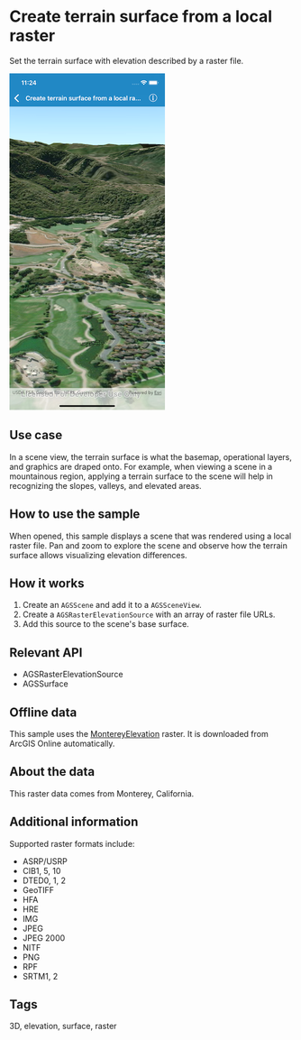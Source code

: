 # Create terrain surface from a local raster

Set the terrain surface with elevation described by a raster file.

![Create terrain from a local raster](create-terrain-from-a-local-raster.png)

## Use case

In a scene view, the terrain surface is what the basemap, operational layers, and graphics are draped onto. For example, when viewing a scene in a mountainous region, applying a terrain surface to the scene will help in recognizing the slopes, valleys, and elevated areas.

## How to use the sample

When opened, this sample displays a scene that was rendered using a local raster file. Pan and zoom to explore the scene and observe how the terrain surface allows visualizing elevation differences.

## How it works

1. Create an `AGSScene` and add it to a `AGSSceneView`.
2. Create a `AGSRasterElevationSource` with an array of raster file URLs.
3. Add this source to the scene's base surface.

## Relevant API

* AGSRasterElevationSource
* AGSSurface

## Offline data

This sample uses the [MontereyElevation](https://arcgisruntime.maps.arcgis.com/home/item.html?id=98092369c4ae4d549bbbd45dba993ebc) raster. It is downloaded from ArcGIS Online automatically.

## About the data

This raster data comes from Monterey, California.

## Additional information

 Supported raster formats include:

* ASRP/USRP
* CIB1, 5, 10
* DTED0, 1, 2
* GeoTIFF
* HFA
* HRE
* IMG
* JPEG
* JPEG 2000
* NITF
* PNG
* RPF
* SRTM1, 2

## Tags

3D, elevation, surface, raster
